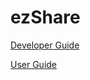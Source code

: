 # ezShare

[Developer Guide](https://ezshare.notion.site/developer-guide-35be95eb74d044f989bac72fc790133f)

[User Guide](https://www.notion.so/ezshare/user-guide-4d9e45cceeff42e296d3cd5706ff8a05)
